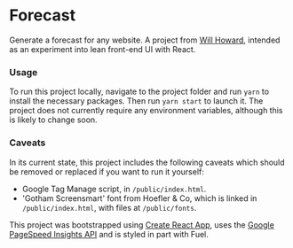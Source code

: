 # Forecast

Generate a forecast for any website. A project from [Will Howard](https://willhowardgb.com), intended as an experiment into lean front-end UI with React.

### Usage

To run this project locally, navigate to the project folder and run `yarn` to install the necessary packages. Then run `yarn start` to launch it. The project does not currently require any environment variables, although this is likely to change soon.

### Caveats

In its current state, this project includes the following caveats which should be removed or replaced if you want to run it yourself:

* Google Tag Manage script, in `/public/index.html`.
* 'Gotham Screensmart' font from Hoefler & Co, which is linked in `/public/index.html`, with files at `/public/fonts`.

This project was bootstrapped using [Create React App](https://github.com/facebookincubator/create-react-app), uses the [Google PageSpeed Insights API](https://developers.google.com/speed/docs/insights/v2/reference/?hl=en-US&utm_source=PSI&utm_medium=incoming-link&utm_campaign=PSI) and is styled in part with Fuel.
